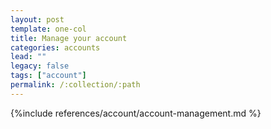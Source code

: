 ```yaml
---
layout: post
template: one-col
title: Manage your account
categories: accounts
lead: ""
legacy: false
tags: ["account"]
permalink: /:collection/:path
---
```



{%include references/account/account-management.md %}
